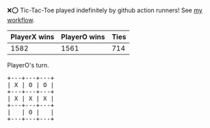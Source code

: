 :x::o: Tic-Tac-Toe played indefinitely by github action runners! See [my workflow](.github/workflows/play.yaml).

|PlayerX wins|PlayerO wins|Ties|
|-|-|-|
|1582|1561|714|

PlayerO's turn.

<pre>
+---+---+---+
| X | O | O |
+---+---+---+
| X | X | X |
+---+---+---+
|   | O |   |
+---+---+---+
</pre>